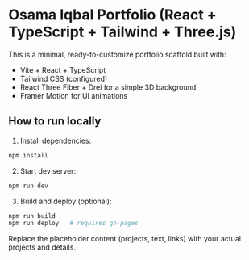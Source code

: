 # Osama Iqbal Portfolio (React + TypeScript + Tailwind + Three.js)

This is a minimal, ready-to-customize portfolio scaffold built with:
- Vite + React + TypeScript
- Tailwind CSS (configured)
- React Three Fiber + Drei for a simple 3D background
- Framer Motion for UI animations

## How to run locally

1. Install dependencies:
```bash
npm install
```

2. Start dev server:
```bash
npm run dev
```

3. Build and deploy (optional):
```bash
npm run build
npm run deploy   # requires gh-pages
```

Replace the placeholder content (projects, text, links) with your actual projects and details.

